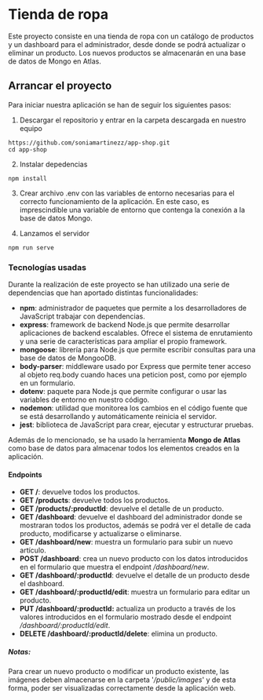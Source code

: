 # Tienda de ropa
Este proyecto consiste en una tienda de ropa con un catálogo de productos y un dashboard para el administrador, desde donde se podrá actualizar o eliminar un producto. Los nuevos productos se almacenarán en una base de datos de Mongo en Atlas. 

## Arrancar el proyecto
Para iniciar nuestra aplicación se han de seguir los siguientes pasos: 
1. Descargar el repositorio y entrar en la carpeta descargada en nuestro equipo
~~~
https://github.com/soniamartinezz/app-shop.git
cd app-shop
~~~

2. Instalar depedencias 
~~~
npm install
~~~

3. Crear archivo .env con las variables de entorno necesarias para el correcto funcionamiento de la aplicación. En este caso, es imprescindible una variable de entorno que contenga la conexión a la base de datos Mongo.

4. Lanzamos el servidor
~~~
npm run serve
~~~

### Tecnologías usadas
Durante la realización de este proyecto se han utilizado una serie de dependencias que han aportado distintas funcionalidades:

* **npm**: administrador de paquetes que permite a los desarrolladores de JavaScript trabajar con dependencias.
* **express**: framework de backend Node.js que permite desarrollar aplicaciones de backend escalables. Ofrece el sistema de enrutamiento y una serie de características para ampliar el propio framework.
* **mongoose**: librería para Node.js que permite escribir consultas para una base de datos de MongooDB.
* **body-parser**: middleware usado por Express que permite tener acceso al objeto req.body cuando haces una peticion post, como por ejemplo en un formulario.
* **dotenv**: paquete para Node.js que permite configurar o usar las variables de entorno en nuestro código.
* **nodemon**: utilidad que monitorea los cambios en el código fuente que se está desarrollando y automáticamente reinicia el servidor.
* **jest**: biblioteca de JavaScript para crear, ejecutar y estructurar pruebas.

Además de lo mencionado, se ha usado la herramienta **Mongo de Atlas** como base de datos para almacenar todos los elementos creados en la aplicación.

#### Endpoints
- **GET /**: devuelve todos los productos.
- **GET /products**: devuelve todos los productos.
- **GET /products/:productId**: devuelve el detalle de un producto.
- **GET /dashboard**: devuelve el dashboard del administrador donde se mostraran todos los productos, además se podrá ver el detalle de cada producto, modificarse y actualizarse o eliminarse.
- **GET /dashboard/new**: muestra un formulario para subir un nuevo artículo.
- **POST /dashboard**: crea un nuevo producto con los datos introducidos en el formulario que muestra el endpoint */dashboard/new*.
- **GET /dashboard/:productId**: devuelve el detalle de un producto desde el dashboard.
- **GET /dashboard/:productId/edit**: muestra un formulario para editar un producto.
- **PUT /dashboard/:productId:** actualiza un producto a través de los valores introducidos en el formulario mostrado desde el endpoint */dashboard/:productId/edit*.
- **DELETE /dashboard/:productId/delete**: elimina un producto.

##### Notas:

Para crear un nuevo producto o modificar un producto existente, las imágenes deben almacenarse en la carpeta '*/public/images*' y de esta forma, poder ser visualizadas correctamente desde la aplicación web. 
